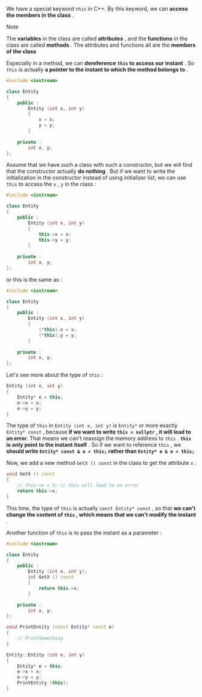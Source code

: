 We have a special keyword `this` in C++. By this keyword, we can **access the members in the class** .

> [!note] 
> The **variables** in the class are called **attributes** , and the **functions** in the class are called **methods** . The attributes and functions all are the **members of the class** 

Especially in a method, we can **dereference `this` to access our instant** . So `this` is actually **a pointer to the instant to which the method belongs to** .

```C++
#include <iostream>

class Entity
{
	public :
		Entity (int x, int y)
		{
			x = x;
			y = y;
		}
		
	private :
		int x, y;
};
```

Assume that we have such a class with such a constructor, but we will find that the constructor actually **do nothing** . But if we want to write the initialization in the constructor instead of using initializer list, we can use `this` to access the `x` , `y` in the class : 

```C++
#include <iostream>

class Entity
{
	public :
		Entity (int x, int y)
		{
			this->x = x;
			this->y = y;
		}
		
	private :
		int x, y;
};
```

or this is the same as :

```C++
#include <iostream>

class Entity
{
	public :
		Entity (int x, int y)
		{
			(*this).x = x;
			(*this).y = y;
		}
		
	private :
		int x, y;
};
```

Let's see more about the type of `this` : 

```C++
Entity (int x, int y)
{
	Entity* e = this;
	e->x = x;
	e->y = y;
}
```

The type of `this` in `Entity (int x, int y)` is `Entity*` or more exactly `Entity* const` , because **if we want to write `this = nullptr` , it will lead to an error**. That means we can't reassign the memory address to `this` . **`this` is only point to the instant itself** . So if we want to reference `this` , we **should write `Entity* const & e = this;` rather than `Entity* e & e = this;`** 

Now, we add a new method `GetX () const` in the class to get the attribute `x` : 

```C++
void GetX () const
{
	// this->x = 5; // this will lead to an error
	return this->x;
}
```

This time, the type of `this` is actually `const Entity* const` , so that **we can't change the content of `this` , which means that we can't modify the instant** .

Another function of `this` is to pass the instant as a parameter : 

```C++
#include <iostream>

class Entity
{
	public :
		Entity (int x, int y);
		int GetX () const
		{
			return this->x;
		}

	private :
		int x, y;
};

void PrintEntity (const Entity* const e)
{
	// PrintSomething
}

Entity::Entity (int x, int y)
{
	Entity* e = this;
	e->x = x;
	e->y = y;
	PrintEntity (this);
}
```

